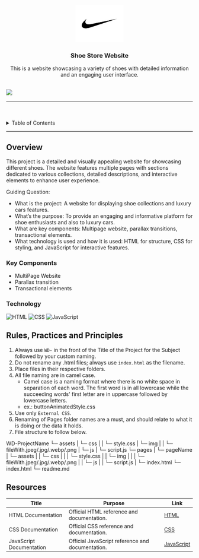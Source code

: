 <a name="readme-top">

<br/>

<br />
<div align="center">
  <a href="https://github.com-iamjerome11/">
    <img src="./assets/img/nike.jpg" alt="Nike Logo" width="130" height="100">
  </a>
  <h3 align="center">Shoe Store Website</h3>
</div>
<div align="center">
  This is a website showcasing a variety of shoes with detailed information and an engaging user interface.
</div>

<br />

![](https://visit-counter.vercel.app/counter.png?page=zyx-0314/Shoe-Store-Website)

---

<br />
<br />

<details>
  <summary>Table of Contents</summary>
  <ol>
    <li>
      <a href="#overview">Overview</a>
      <ol>
        <li>
          <a href="#key-components">Key Components</a>
        </li>
        <li>
          <a href="#technology">Technology</a>
        </li>
      </ol>
    </li>
    <li>
      <a href="#rules-practices-and-principles">Rules, Practices, and Principles</a>
    </li>
    <li>
      <a href="#resources">Resources</a>
    </li>
  </ol>
</details>

---

## Overview

This project is a detailed and visually appealing website for showcasing different shoes. The website features multiple pages with sections dedicated to various collections, detailed descriptions, and interactive elements to enhance user experience.

Guiding Question:
- What is the project: A website for displaying shoe collections and luxury cars features.
- What’s the purpose: To provide an engaging and informative platform for shoe enthusiasts and also to luxury cars.
- What are key components: Multipage website, parallax transitions, transactional elements.
- What technology is used and how it is used: HTML for structure, CSS for styling, and JavaScript for interactive features.

### Key Components
- MultiPage Website
- Parallax transition
- Transactional elements

### Technology
![HTML](https://img.shields.io/badge/HTML-E34F26?style=for-the-badge&logo=html5&logoColor=white)
![CSS](https://img.shields.io/badge/CSS-1572B6?style=for-the-badge&logo=css3&logoColor=white)
![JavaScript](https://img.shields.io/badge/JavaScript-F7DF1E?style=for-the-badge&logo=javascript&logoColor=white)

## Rules, Practices and Principles
1. Always use `WD-` in the front of the Title of the Project for the Subject followed by your custom naming.
2. Do not rename any .html files; always use `index.html` as the filename.
3. Place files in their respective folders.
4. All file naming are in camel case.
   - Camel case is a naming format where there is no white space in separation of each word. The first word is in all lowercase while the succeeding words' first letter are in uppercase followed by lowercase letters.
   - ex.: buttonAnimatedStyle.css
5. Use only `External CSS`.
6. Renaming of Pages folder names are a must, and should relate to what it is doing or the data it holds.
7. File structure to follow below.

WD-ProjectName
└─ assets
| └─ css
| | └─ style.css
| └─ img
| | └─ fileWith.jpeg/.jpg/.webp/.png
| └─ js
| └─ script.js
└─ pages
| └─ pageName
| └─ assets
| | └─ css
| | | └─ style.css
| | └─ img
| | | └─ fileWith.jpeg/.jpg/.webp/.png
| | └─ js
| | └─ script.js
| └─ index.html
└─ index.html
└─ readme.md


## Resources

| Title | Purpose | Link |
|-|-|-|
| HTML Documentation | Official HTML reference and documentation. | [HTML](https://developer.mozilla.org/en-US/docs/Web/HTML) |
| CSS Documentation | Official CSS reference and documentation. | [CSS](https://developer.mozilla.org/en-US/docs/Web/CSS) |
| JavaScript Documentation | Official JavaScript reference and documentation. | [JavaScript](https://developer.mozilla.org/en-US/docs/Web/JavaScript) |
